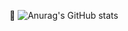 🚀
![Anurag's GitHub stats](https://github-readme-stats.vercel.app/api?username=gagan-daka=true&theme=radical)
